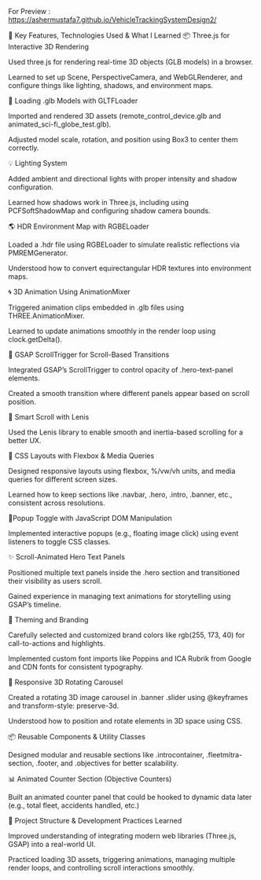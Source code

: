 For Preview : https://ashermustafa7.github.io/VehicleTrackingSystemDesign2/

🚀 Key Features, Technologies Used & What I Learned
📦 Three.js for Interactive 3D Rendering

Used three.js for rendering real-time 3D objects (GLB models) in a browser.

Learned to set up Scene, PerspectiveCamera, and WebGLRenderer, and configure things like lighting, shadows, and environment maps.

📁 Loading .glb Models with GLTFLoader

Imported and rendered 3D assets (remote_control_device.glb and animated_sci-fi_globe_test.glb).

Adjusted model scale, rotation, and position using Box3 to center them correctly.

💡 Lighting System

Added ambient and directional lights with proper intensity and shadow configuration.

Learned how shadows work in Three.js, including using PCFSoftShadowMap and configuring shadow camera bounds.

🌎 HDR Environment Map with RGBELoader

Loaded a .hdr file using RGBELoader to simulate realistic reflections via PMREMGenerator.

Understood how to convert equirectangular HDR textures into environment maps.

🌀 3D Animation Using AnimationMixer

Triggered animation clips embedded in .glb files using THREE.AnimationMixer.

Learned to update animations smoothly in the render loop using clock.getDelta().

📜 GSAP ScrollTrigger for Scroll-Based Transitions

Integrated GSAP’s ScrollTrigger to control opacity of .hero-text-panel elements.

Created a smooth transition where different panels appear based on scroll position.

🧠 Smart Scroll with Lenis

Used the Lenis library to enable smooth and inertia-based scrolling for a better UX.

🧩 CSS Layouts with Flexbox & Media Queries

Designed responsive layouts using flexbox, %/vw/vh units, and media queries for different screen sizes.

Learned how to keep sections like .navbar, .hero, .intro, .banner, etc., consistent across resolutions.

📍Popup Toggle with JavaScript DOM Manipulation

Implemented interactive popups (e.g., floating image click) using event listeners to toggle CSS classes.

✨ Scroll-Animated Hero Text Panels

Positioned multiple text panels inside the .hero section and transitioned their visibility as users scroll.

Gained experience in managing text animations for storytelling using GSAP’s timeline.

🎨 Theming and Branding

Carefully selected and customized brand colors like rgb(255, 173, 40) for call-to-actions and highlights.

Implemented custom font imports like Poppins and ICA Rubrik from Google and CDN fonts for consistent typography.

📱 Responsive 3D Rotating Carousel

Created a rotating 3D image carousel in .banner .slider using @keyframes and transform-style: preserve-3d.

Understood how to position and rotate elements in 3D space using CSS.

📦 Reusable Components & Utility Classes

Designed modular and reusable sections like .introcontainer, .fleetmitra-section, .footer, and .objectives for better scalability.

📊 Animated Counter Section (Objective Counters)

Built an animated counter panel that could be hooked to dynamic data later (e.g., total fleet, accidents handled, etc.)

🧠 Project Structure & Development Practices Learned

Improved understanding of integrating modern web libraries (Three.js, GSAP) into a real-world UI.

Practiced loading 3D assets, triggering animations, managing multiple render loops, and controlling scroll interactions smoothly.
